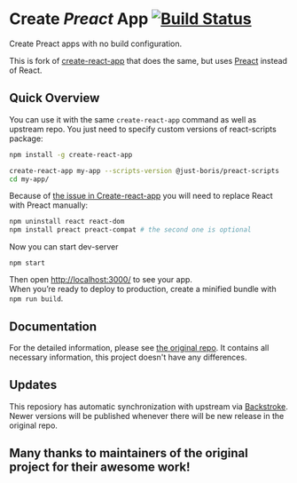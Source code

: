 # Create *Preact* App [![Build Status](https://travis-ci.org/just-boris/create-preact-app.svg?branch=preact)](https://travis-ci.org/just-boris/create-preact-app.svg?branch=preact)

Create Preact apps with no build configuration.

This is fork of [create-react-app](https://github.com/facebookincubator/create-react-app) that does the same, but uses [Preact](https://github.com/developit/preact) instead of React.

## Quick Overview

You can use it with the same `create-react-app` command as well as upstream repo. You just need to specify custom versions of react-scripts package:

```sh
npm install -g create-react-app

create-react-app my-app --scripts-version @just-boris/preact-scripts
cd my-app/
```

Because of [the issue in Create-react-app](https://github.com/facebookincubator/create-react-app/issues/2462) you will need to replace React with Preact manually:

```sh 
npm uninstall react react-dom
npm install preact preact-compat # the second one is optional
```

Now you can start dev-server

```
npm start
```

Then open [http://localhost:3000/](http://localhost:3000/) to see your app.<br>
When you’re ready to deploy to production, create a minified bundle with `npm run build`.

## Documentation

For the detailed information, please see [the original repo](https://github.com/facebookincubator/create-react-app). It contains all necessary information, this project doesn't have any differences.

## Updates

This reposiory has automatic synchronization with upstream via [Backstroke](https://backstroke.us/). Newer versions will be published whenever there will be new release in the original repo.

## Many thanks to maintainers of the original project for their awesome work!
